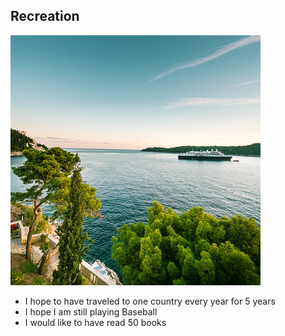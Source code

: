 ## Recreation 

![Cuba Gallery - Travel](cuba_gallery.jpg)

- I hope to have traveled to one country every year for 5 years
- I hope I am still playing Baseball 
- I would like to have read 50 books 